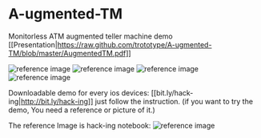 A-ugmented-TM
=============

Monitorless ATM augmented teller machine demo
[[Presentation|https://raw.github.com/trototype/A-ugmented-TM/blob/master/AugmentedTM.pdf]]

![reference image](https://raw.github.com/trototype/A-ugmented-TM/blob/master/1.png)
![reference image](https://raw.github.com/trototype/A-ugmented-TM/blob/master/2.png)
![reference image](https://raw.github.com/trototype/A-ugmented-TM/blob/master/3.png)
![reference image](https://raw.github.com/trototype/A-ugmented-TM/blob/master/4.png)

Downloadable demo for every ios devices:
[[bit.ly/hack-ing|http://bit.ly/hack-ing]]
just follow the instruction.
(if you want to try the demo, You need a reference or picture of it.)

The reference Image is hack-ing notebook:
![reference image](https://raw.github.com/trototype/A-ugmented-TM/blob/master/20141102_004557.jpg)





